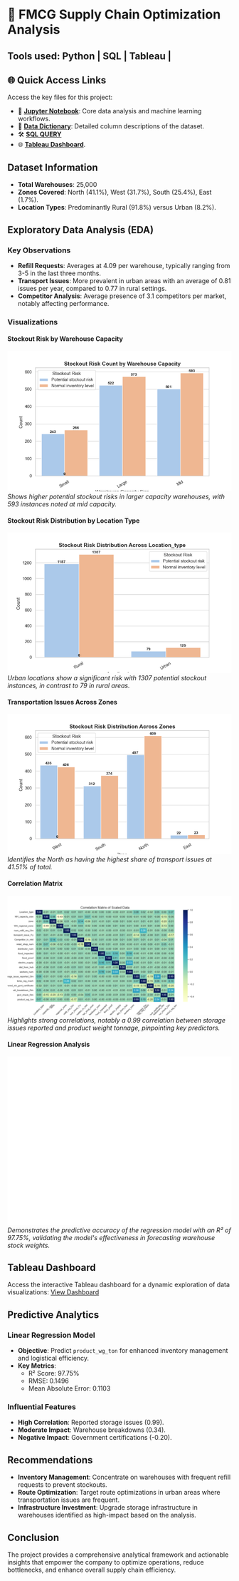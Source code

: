 # 🔄 FMCG Supply Chain Optimization Analysis
##      Tools used: Python | SQL | Tableau |  

## 🌐 Quick Access Links
Access the key files for this project:
- 📓 **[Jupyter Notebook](./fmcg.ipynb)**: Core data analysis and machine learning workflows.
- 📑 **[Data Dictionary](./FMCG_data_dictionary.pdf)**: Detailed column descriptions of the dataset.
- 🛠️ **[SQL QUERY](./cleaned_fmcg_data_sql_query.sql)**
- 🌐 **[Tableau Dashboard](https://public.tableau.com/views/fmcgdashboard/Dashboard3?:language=en-US&publish=yes&:sid=&:redirect=auth&:display_count=n&:origin=viz_share_link)**.

  
## Dataset Information
- **Total Warehouses**: 25,000
- **Zones Covered**: North (41.1%), West (31.7%), South (25.4%), East (1.7%).
- **Location Types**: Predominantly Rural (91.8%) versus Urban (8.2%).

## Exploratory Data Analysis (EDA)
### Key Observations
- **Refill Requests**: Averages at 4.09 per warehouse, typically ranging from 3-5 in the last three months.
- **Transport Issues**: More prevalent in urban areas with an average of 0.81 issues per year, compared to 0.77 in rural settings.
- **Competitor Analysis**: Average presence of 3.1 competitors per market, notably affecting performance.

### Visualizations
#### Stockout Risk by Warehouse Capacity
![Stockout Risk by Capacity](stockout_risk_by_capacity.png)
*Shows higher potential stockout risks in larger capacity warehouses, with 593 instances noted at mid capacity.*

#### Stockout Risk Distribution by Location Type
![Stockout Risk by Location](stockout_risk_by_location_type.png)
*Urban locations show a significant risk with 1307 potential stockout instances, in contrast to 79 in rural areas.*

#### Transportation Issues Across Zones
![Transport Issues by Zone](stockout_risk_by_zone.png)
*Identifies the North as having the highest share of transport issues at 41.51% of total.*

#### Correlation Matrix 
![Correlation Matrix](correlation_matrix_heatmap.png)
*Highlights strong correlations, notably a 0.99 correlation between storage issues reported and product weight tonnage, pinpointing key predictors.*

#### Linear Regression Analysis
![Linear Regression Plot](linear_regression_plot.png)
*Demonstrates the predictive accuracy of the regression model with an R² of 97.75%, validating the model's effectiveness in forecasting warehouse stock weights.*

## Tableau Dashboard
Access the interactive Tableau dashboard for a dynamic exploration of data visualizations:
[View Dashboard](https://tableau.public/link/to/dashboard)

## Predictive Analytics
### Linear Regression Model
- **Objective**: Predict `product_wg_ton` for enhanced inventory management and logistical efficiency.
- **Key Metrics**:
  - R² Score: 97.75%
  - RMSE: 0.1496
  - Mean Absolute Error: 0.1103

### Influential Features
- **High Correlation**: Reported storage issues (0.99).
- **Moderate Impact**: Warehouse breakdowns (0.34).
- **Negative Impact**: Government certifications (-0.20).

## Recommendations
- **Inventory Management**: Concentrate on warehouses with frequent refill requests to prevent stockouts.
- **Route Optimization**: Target route optimizations in urban areas where transportation issues are frequent.
- **Infrastructure Investment**: Upgrade storage infrastructure in warehouses identified as high-impact based on the analysis.

## Conclusion
The project provides a comprehensive analytical framework and actionable insights that empower the company to optimize operations, reduce bottlenecks, and enhance overall supply chain efficiency.
